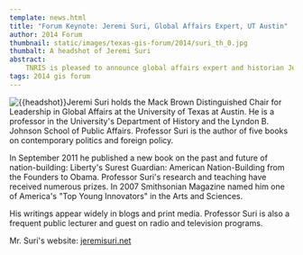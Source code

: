 ```yaml
---
template: news.html
title: "Forum Keynote: Jeremi Suri, Global Affairs Expert, UT Austin"
author: 2014 Forum
thumbnail: static/images/texas-gis-forum/2014/suri_th_0.jpg
thumbalt: A headshot of Jeremi Suri
abstract: 
    TNRIS is pleased to announce global affairs expert and historian Jeremi Suri as a keynote for the 2014 Forum
tags: 2014 gis forum
---
```


<p class="lead"><img class="pull-left" src="{{m.link(thumbnail)}}" alt="{{headshot}}">Jeremi Suri holds the Mack Brown Distinguished Chair for Leadership in Global Affairs at the University of Texas at Austin. He is a professor in the University's Department of History and the Lyndon B. Johnson School of Public Affairs. Professor Suri is the author of five books on contemporary politics and foreign policy.</p>

In September 2011 he published a new book on the past and future of nation-building: Liberty's Surest Guardian: American Nation-Building from the Founders to Obama. Professor Suri's research and teaching have received numerous prizes. In 2007 Smithsonian Magazine named him one of America's "Top Young Innovators" in the Arts and Sciences.

His writings appear widely in blogs and print media. Professor Suri is also a frequent public lecturer and guest on radio and television programs.

Mr. Suri's website: [jeremisuri.net](http://jeremisuri.net/)
